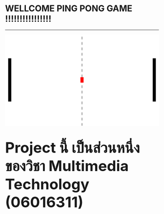 
# WELLCOME PING PONG GAME !!!!!!!!!!!!!!!!
___________________________________________________________________
<img src="PICTURE/banner.jpg" width="1000px"  height="300"><br>

# <font size ="20 px">Project นี้ เป็นส่วนหนึ่งของวิชา Multimedia Technology (06016311)</font>
